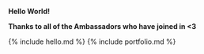 **Hello World!**

**Thanks to all of the Ambassadors who have joined in <3**

{% include hello.md %}
{% include portfolio.md %}